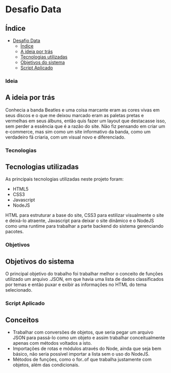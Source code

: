 # Desafio Data

## Índice

- [Desafio Data](#Desafio-data)
  - [Índice](#Índice)
  - [A ideia por trás](#Ideia)
  - [Tecnologias utilizadas](#Tecnologias)
  - [Objetivos do sistema](#Objetivos)
  - [Script Aplicado](#Conceitos)



### Ideia
## A ideia por trás
Conhecia a banda Beatles e uma coisa marcante eram as cores vivas em seus discos e o que me deixou marcado eram as paletas pretas e vermelhas em seus álbuns, então quis fazer um layout que destacasse isso, sem perder a essência que é a razão do site. Não fiz pensando em criar um e-commerce, mas sim como um site informativo da banda, como um verdadeiro fã criaria, com um visual novo e diferenciado.

### Tecnologias
## Tecnologias utilizadas
As principais tecnologias utilizadas neste projeto foram:

* HTML5
* CSS3
* Javascript
* NodeJS

<p>HTML para estruturar a base do site, CSS3 para estilizar visualmente o site e deixá-lo atraente, Javascript para deixar o site dinâmico e o NodeJS como uma runtime para trabalhar a parte backend do sistema gerenciando pacotes.</p>

### Objetivos
## Objetivos do sistema
<p> O principal objetivo do trabalho foi trabalhar melhor o conceito de funções utilizado um arquivo .JSON, em que havia uma lista de dados classificados por temas e então puxar e exibir as informações no HTML do tema selecionado. </p>

### Script Aplicado
## Conceitos
* Trabalhar com conversões de objetos, que seria pegar um arquivo JSON para passá-lo como um objeto e assim trabalhar conceitualmente apenas com métodos voltados a isto.
* Importações de rotas e módulos através do Node, ainda que seja bem básico, não seria possível importar a lista sem o uso do NodeJS.
* Métodos de funções, como o for..of que trabalha justamente com objetos, além das condicionais.






